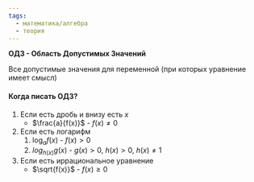 ```yaml
---
tags:
  - математика/алгебра
  - теория
---
```

**ОДЗ - Область Допустимых Значений**

Все допустимые значения для переменной (при которых уравнение имеет смысл)

#### Когда писать ОДЗ?
1. Если есть дробь и внизу есть $x$
	- $\frac{a}{f(x)}$ - $f(x) \neq 0$
2. Если есть логарифм
	1. $\log_a{f(x)}$ - $f(x) > 0$
	2. $log_{h(x)}{g(x)}$ - $g(x) > 0$, $h(x) > 0$, $h(x) \neq 1$
3. Если есть иррациональное уравнение
	- $\sqrt{f(x)}$ - $f(x) \geq 0$